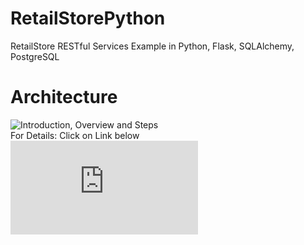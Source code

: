 # RetailStorePython
 RetailStore RESTful Services Example in Python, Flask, SQLAlchemy, PostgreSQL
 # Architecture
 ![Introduction, Overview and Steps](https://github.com/Abh4git/RetailStore/blob/main/images/frontimage.PNG)  
 For Details: Click on Link below  
![Architecture Overview](https://github.com/Abh4git/RetailStorePython/blob/main/docs/Retail_Store_Online_Demo.pdf)